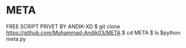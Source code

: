 # META
FREE SCRIPT PRIVET BY ANDIK-XD
$ git clone https://github.com/Muhammad-Andik03/META
$ cd META
$ ls
$python meta.py
